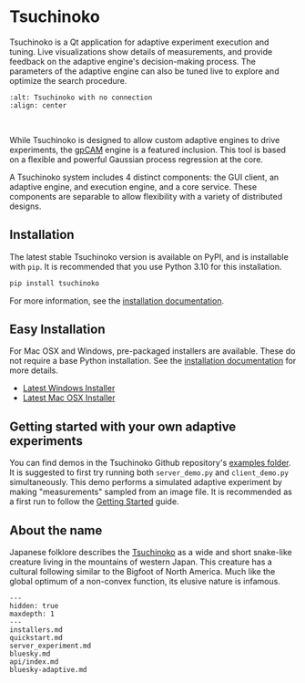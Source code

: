 # Tsuchinoko

Tsuchinoko is a Qt application for adaptive experiment execution and tuning. Live visualizations show details of
measurements, and provide feedback on the adaptive engine's decision-making process. The parameters of the adaptive
engine can also be tuned live to explore and optimize the search procedure.

```{image} _static/running-score.PNG
:alt: Tsuchinoko with no connection
:align: center

```

&nbsp;

While Tsuchinoko is designed to allow custom adaptive engines to drive experiments, the
[gpCAM](https://gpcam.readthedocs.io/en/latest/) engine is a featured inclusion. This tool is based on a flexible and
powerful Gaussian process regression at the core.

A Tsuchinoko system includes 4 distinct components: the GUI client, an adaptive engine, and execution engine, and a
core service. These components are separable to allow flexibility with a variety of distributed designs.

## Installation

The latest stable Tsuchinoko version is available on PyPI, and is installable with `pip`. It is recommended that you
use Python 3.10 for this installation.

```bash
pip install tsuchinoko
```

For more information, see the [installation documentation](quickstart.md).

## Easy Installation

For Mac OSX and Windows, pre-packaged installers are available. These do not require a base Python installation. See the [installation documentation](https://tsuchinoko.readthedocs.io/en/latest/installers.html) for more details.

- [Latest Windows Installer](https://github.com/lbl-camera/tsuchinoko/releases/latest/download/Tsuchinoko-amd64.exe)
- [Latest Mac OSX Installer](https://github.com/lbl-camera/tsuchinoko/releases/latest/download/Tsuchinoko.app.tgz)

## Getting started with your own adaptive experiments

You can find demos in the Tsuchinoko Github repository's [examples folder](https://github.com/lbl-camera/tsuchinoko/tree/master/examples).
It is suggested to first try running both `server_demo.py` and `client_demo.py` simultaneously. This demo performs a
simulated adaptive experiment by making "measurements" sampled from an image file. It is recommended as a first run to follow
the [Getting Started](quickstart.md) guide.

## About the name

Japanese folklore describes the [Tsuchinoko](https://cryptidz.fandom.com/wiki/Tsuchinoko) as a wide and short snake-like creature living in the mountains of western
Japan. This creature has a cultural following similar to the Bigfoot of North America. Much like the global optimum of a
non-convex function, its elusive nature is infamous.

```{toctree}
---
hidden: true
maxdepth: 1
---
installers.md
quickstart.md
server_experiment.md
bluesky.md
api/index.md
bluesky-adaptive.md
```